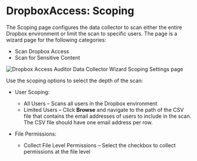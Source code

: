 # DropboxAccess: Scoping

The Scoping page configures the data collector to scan either the entire Dropbox environment or limit the scan to specific users. The page is a wizard page for the following categories:

- Scan Dropbox Access
- Scan for Sensitive Content

![Dropbox Access Auditor Data Collector Wizard Scoping Settings page](/img/product_docs/accessanalyzer/enterpriseauditor/admin/datacollector/dropboxaccess/scoping.webp)

Use the scoping options to select the depth of the scan:

- User Scoping:

  - All Users – Scans all users in the Dropbox environment
  - Limited Users – Click __Browse__ and navigate to the path of the CSV file that contains the email addresses of users to include in the scan. The CSV file should have one email address per row.
- File Permissions:

  - Collect File Level Permissions – Select the checkbox to collect permissions at the file level
